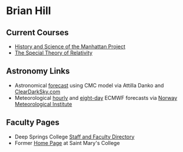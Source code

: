 # Brian Hill

## Current Courses

* [History and Science of the Manhattan Project](https://observatree.github.io/manhattan-project/)
* [The Special Theory of Relativity](https://observatree.github.io/special-relativity/)

## Astronomy Links

* Astronomical [forecast](https://www.cleardarksky.com/c/DpSprObCAkey.html?1) using CMC model via Attilla Danko and [ClearDarkSky.com](https://www.cleardarksky.com)
* Meteorological [hourly](https://www.yr.no/place/USA/California/Deep_Springs/hour_by_hour_detailed.html) and [eight-day](https://www.yr.no/place/USA/California/Deep_Springs/long.html) ECMWF forecasts via [Norway Meteorological Institute](https://www.yr.no/en)

## Faculty Pages

* Deep Springs College [Staff and Faculty Directory](https://www.deepsprings.edu/staff-faculty-directory/)
* Former [Home Page](http://physics.stmarys-ca.edu/faculty/brianhill/index.html) at Saint Mary's College
